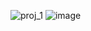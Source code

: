 ![proj_1](https://github.com/user-attachments/assets/68207f81-2bc7-466f-9db5-11b1fd8cf5c4)
![image](https://github.com/user-attachments/assets/4d767892-cecc-43a5-bef9-8960191bcff1)
